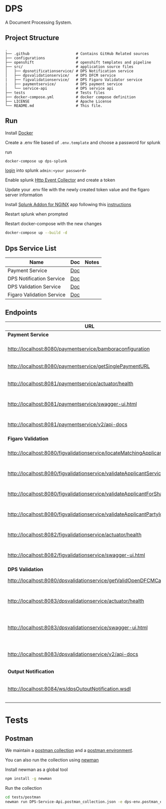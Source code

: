 # DPS

A Document Processing System.

## Project Structure

    .
    ├── .github                     # Contains GitHub Related sources
    ├── configurations              # 
    ├── openshift                   # openshift templates and pipeline
    ├── src/                        # application source files
    │   ├── dpsnotificationservice/ # DPS Notification service  
    │   ├── dpsvalidationservice/   # DPS DFCM service
    |   ├── figvalidationservice/   # DPS Figaro Validator service
    |   ├── paymentservice/         # DPS payment service
    │   └── service-api             # DPS service api
    ├── tests                       # Tests files
    ├── docker-compose.yml          # docker compose definition
    ├── LICENSE                     # Apache License
    └── README.md                   # This file.

## Run

Install [Docker](https://www.docker.com/)

Create a .env file based of `.env.template` and choose a password for splunk

run

```bash
docker-compose up dps-splunk
```

[login](http://localhost:8000) into splunk `admin:<your password>`

Enable splunk [Http Event Collector](https://docs.splunk.com/Documentation/Splunk/7.2.3/Data/UsetheHTTPEventCollector) and create a token

Update your .env file with the newly created token value and the figaro server information

Install [Splunk Addon for NGINX](https://splunkbase.splunk.com/app/3258/) app following this [instructions](https://docs.splunk.com/Documentation/AddOns/released/Overview/Singleserverinstall)

Restart splunk when prompted

Restart docker-compose with the new changes

```bash
docker-compose up --build -d
```

## Dps Service List

| Name | Doc | Notes |
| --- | --- | --- |
| Payment Service | [Doc](src/paymentservice/README.md) | |
| DPS Notification Service| [Doc](src/dpsnotificationservice/README.md) | |
| DPS Validation Service | [Doc](src/dpsvalidationservice/README.md) | |
| Figaro Validation Service | [Doc](src/figvalidationservice/README.md) | |


## Endpoints

| URL | Method | Description |
| --- | --- | --- |
| **Payment Service** | --- | --- |
| [http://localhost:8080/paymentservice/bamboraconfiguration](http://localhost:8080/paymentservice/bamboraconfiguration) | GET | Bambora configuration url |
| [http://localhost:8080/paymentservice/getSinglePaymentURL](http://localhost:8080/paymentservice/getSinglePaymentURL) | GET | Single Payment Url |
| [http://localhost:8081/paymentservice/actuator/health](http://localhost:8080/paymentservice/actuator/health) | GET | Payment Service Health |
| [http://localhost:8081/paymentservice/swagger-ui.html](http://localhost:8080/paymentservice/swagger-ui.html) | GET | Figaro Validator Swagger-UI |
| [http://localhost:8081/paymentservice/v2/api-docs](http://localhost:8080/paymentservice/swagger-ui.html) | GET | Figaro Validator Swagger-UI |
| **Figaro Validation** | --- | --- |
| [http://localhost:8080/figvalidationservice/locateMatchingApplicants](http://localhost:8080/figvalidationservice/locateMatchingApplicants) | GET | Locate Matching Applicants |
| [http://localhost:8080/figvalidationservice/validateApplicantService](http://localhost:8080/figvalidationservice/validateApplicantService) | GET | Validate Applicant Service |
| [http://localhost:8080/figvalidationservice/validateApplicantForSharing](http://localhost:8080/figvalidationservice/validateApplicantForSharing) | GET | Validate Applicant Sharing |
| [http://localhost:8080/figvalidationservice/validateApplicantPartyId](http://localhost:8080/figvalidationservice/validateApplicantPartyId) | GET | Validate Applicant Party ID |
| [http://localhost:8082/figvalidationservice/actuator/health](http://localhost:8082/figvalidationservice/actuator/health) | GET | Figaro Validator Health | 
| [http://localhost:8082/figvalidationservice/swagger-ui.html](http://localhost:8082/figvalidationservice/swagger-ui.html) | GET | Figaro Validator Swagger-UI |
| **DPS Validation**  | --- | --- |
| [http://localhost:8080/dpsvalidationservice/getValidOpenDFCMCase](http://localhost:8080/dpsvalidationservice/getValidOpenDFCMCase) | GET | Valid Open DFCM Case |
| [http://localhost:8083/dpsvalidationservice/actuator/health](http://localhost:8083/dpsvalidationservice/actuator/health) | GET | DPS Validation Service Health | 
| [http://localhost:8083/dpsvalidationservice/swagger-ui.html](http://localhost:8083/dpsvalidationservice/swagger-ui.html) | GET | DPS Validation Service Swagger-UI |
| [http://localhost:8083/dpsvalidationservice/v2/api-docs](http://localhost:8083/dpsvalidationservice/v2/api-docs) | GET | DPS Validation Service Swagger |
| **Output Notification** | --- | --- |
| [http://localhost:8084/ws/dpsOutputNotification.wsdl](http://localhost:8084/ws/dpsOutputNotification.wsdl) | GET | DPS Output Notification Service WSDL |

# Tests

## Postman

We maintain a [postman collection](tests/postman/DPS-Service-Api.postman_collection.json) and a [postman environment](tests/postman/dps-env.postman_environment.json).

You can also run the collection using [newman](https://www.npmjs.com/package/newman)

Install newman as a global tool

```bash
npm install -g newman
```

Run the collection

```bash
cd tests/postman
newman run DPS-Service-Api.postman_collection.json -e dps-env.postman_environment.json
```
